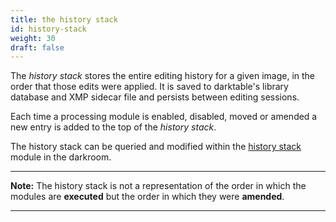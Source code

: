 ```yaml
---
title: the history stack
id: history-stack
weight: 30
draft: false
---
```


The _history stack_ stores the entire editing history for a given image, in the order that those edits were applied. It is saved to darktable's library database and XMP sidecar file and persists between editing sessions.

Each time a processing module is enabled, disabled, moved or amended a new entry is added to the top of the _history stack_. 

The history stack can be queried and modified within the [history stack](../../../module-reference/utility-modules/darkroom/history-stack.md) module in the darkroom.

---

**Note:** The history stack is not a representation of the order in which the modules are **executed** but the order in which they were **amended**.

---
